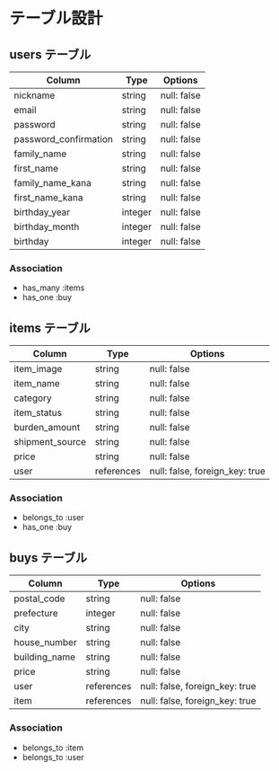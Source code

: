 # テーブル設計

## users テーブル

| Column                  | Type    | Options     |
| ----------------------- | ------- | ----------- |
| nickname                | string  | null: false |
| email                   | string  | null: false |
| password                | string  | null: false |
| password_confirmation   | string  | null: false |
| family_name             | string  | null: false |
| first_name              | string  | null: false |
| family_name_kana        | string  | null: false |
| first_name_kana         | string  | null: false |
| birthday_year           | integer | null: false |
| birthday_month          | integer | null: false |
| birthday                | integer | null: false |

### Association

- has_many :items
- has_one :buy
 

## items テーブル

| Column          | Type       | Options                        |
| --------------- | ---------- | -------------------------------|
| item_image      | string     | null: false                    |
| item_name       | string     | null: false                    |
| category        | string     | null: false                    |
| item_status     | string     | null: false                    |
| burden_amount   | string     | null: false                    |
| shipment_source | string     | null: false                    |
| price           | string     | null: false                    |
| user            | references | null: false, foreign_key: true |

### Association

- belongs_to :user
- has_one    :buy


## buys テーブル

| Column         | Type       | Options                        |
| -------------- | ---------- | ------------------------------ |
| postal_code    | string     | null: false                    |
| prefecture     | integer    | null: false                    |
| city           | string     | null: false                    |
| house_number   | string     | null: false                    |
| building_name  | string     | null: false                    |
| price          | string     | null: false                    |
| user           | references | null: false, foreign_key: true |
| item           | references | null: false, foreign_key: true |

### Association

- belongs_to :item
- belongs_to :user
